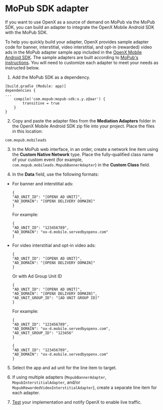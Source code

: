 MoPub SDK adapter
=================

If you want to use OpenX as a source of demand on MoPub via the MoPub
SDK, you can build an adapter to integrate the OpenX Mobile Android SDK
with the MoPub SDK.

To help you quickly build your adapter, OpenX provides sample adapter
code for banner, interstitial, video interstitial, and opt-in (rewarded)
video ads in the MoPub adapter sample app included in the [OpenX Mobile
Android SDK](android-sdk-getting-started.md#sdk-zip-file-contents). The sample adapters
are built according to [MoPub's
instructions](https://www.mopub.com/resources/docs/mopub-network-mediation/writing-custom-events-for-non-supported-networks-android/).
You will need to customize each adapter to meet your needs as instructed
below.

1. Add the MoPub SDK as a dependency.

```
[build.gradle (Module: app)]
dependencies {
...
    compile('com.mopub:mopub-sdk:x.y.z@aar') {
        transitive = true
    }
}
```

2. Copy and paste the adapter files from the **Mediation Adapters** folder
in the OpenX Mobile Android SDK zip file into your project. Place the
files in this location:

`com.mopub.mobileads`

3. In the MoPub web interface, in an order, create a network line item
using the **Custom Native Network** type. Place the fully-qualified
class name of your custom event (for example,
`com.mopub.mobileads.MopubBannerAdapter`) in the **Custom Class** field.

4. In the **Data** field, use the following formats:

-   For banner and interstitial ads:

    ```
    {
    "AD_UNIT_ID": "[OPENX AD UNIT]", 
    "AD_DOMAIN": "[OPENX DELIVERY DOMAIN]"
    }
    ```

    For example:

    ``` 
    {
    "AD_UNIT_ID": "123456789", 
    "AD_DOMAIN": "ox-d.mobile.servedbyopenx.com"
    }
    ```

-   For video interstitial and opt-in video ads:

    ``` 
    {
    "AD_UNIT_ID": "[OPENX AD UNIT]", 
    "AD_DOMAIN": "[OPENX DELIVERY DOMAIN]"
    }
    ```

    Or with Ad Group Unit ID

    ```
    {
    "AD_UNIT_ID": "[OPENX AD UNIT]", 
    "AD_DOMAIN": "[OPENX DELIVERY DOMAIN]",
    "AD_UNIT_GROUP_ID": "[AD UNIT GROUP ID]"
    }
    ```

    For example:
    
    ``` 
    {
    "AD_UNIT_ID": "123456789", 
    "AD_DOMAIN": "ox-d.mobile.servedbyopenx.com",
    "AD_UNIT_GROUP_ID": "123456"
    }
    ```

    ```
    {
    "AD_UNIT_ID": "123456789", 
    "AD_DOMAIN": "ox-d.mobile.servedbyopenx.com"
    }
    ```

5. Select the app and ad unit for the line item to target.

6. If using multiple adapters (`MopubBannerAdapter`,
`MopubInterstitialAdapter`, and/or
`MopubRewardedVideoInterstitialAdapter`), create a separate line item
for each adapter.

7. [Test](android-sdk-self-test.md) your implementation and notify OpenX
to enable live traffic.
